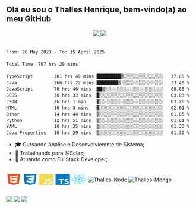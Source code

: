 ## Olá eu sou o Thalles Henrique, bem-vindo(a) ao meu GitHub

<div align="center">
  <a href="https://github.com/Thalles-HsA">
  <img height="180em" src="https://github-readme-stats.vercel.app/api?username=Thalles-HsA&show_icons=true&theme=radical&include_all_commits=true&count_private=true"/>
  <img height="180em" src="https://github-readme-stats.vercel.app/api/top-langs/?username=Thalles-HsA&exclude_repo=github-readme-stats,Pong,Freeway-JS&langs_count=5&theme=radical"/>
</div><br>
  
  <!--START_SECTION:waka-->

```txt
From: 26 May 2023 - To: 15 April 2025

Total Time: 797 hrs 29 mins

TypeScript        301 hrs 49 mins █████████▒░░░░░░░░░░░░░░░   37.85 %
Java              266 hrs 22 mins ████████▒░░░░░░░░░░░░░░░░   33.40 %
JavaScript        70 hrs 46 mins  ██▒░░░░░░░░░░░░░░░░░░░░░░   08.88 %
SCSS              30 hrs 33 mins  █░░░░░░░░░░░░░░░░░░░░░░░░   03.83 %
JSON              26 hrs 1 min    ▓░░░░░░░░░░░░░░░░░░░░░░░░   03.26 %
HTML              16 hrs 3 mins   ▓░░░░░░░░░░░░░░░░░░░░░░░░   02.01 %
Other             14 hrs 44 mins  ▒░░░░░░░░░░░░░░░░░░░░░░░░   01.85 %
Python            12 hrs 51 mins  ▒░░░░░░░░░░░░░░░░░░░░░░░░   01.61 %
YAML              10 hrs 35 mins  ▒░░░░░░░░░░░░░░░░░░░░░░░░   01.33 %
Java Properties   10 hrs 29 mins  ▒░░░░░░░░░░░░░░░░░░░░░░░░   01.32 %
```

<!--END_SECTION:waka-->

  - 🎓 Cursando Analise e Desenvolviemnte de Sistema;
  - 🌱 Trabalhando para @Selaz;
  - 🎯 Atuando como FullStack Developer;
 
<div style="display: inline_block"><br>
  <img align="center" alt="Thalles-HTML" height="30" width="40" src="https://raw.githubusercontent.com/devicons/devicon/master/icons/html5/html5-original.svg">
  <img align="center" alt="Thalles-CSS" height="30" width="40" src="https://raw.githubusercontent.com/devicons/devicon/master/icons/css3/css3-original.svg">
  <img align="center" alt="Thalles-Js" height="30" width="40" src="https://raw.githubusercontent.com/devicons/devicon/master/icons/javascript/javascript-plain.svg">
  <img align="center" alt="Thalles-Ts" height="30" width="40" src="https://raw.githubusercontent.com/devicons/devicon/master/icons/typescript/typescript-plain.svg">
  <img align="center" alt="Thalles-React" height="30" width="40" src="https://raw.githubusercontent.com/devicons/devicon/master/icons/react/react-original.svg">
  <img align="center" alt="Thalles-Node" height="30" width="40" src="https://cdn.jsdelivr.net/gh/devicons/devicon/icons/nodejs/nodejs-original.svg" />
  <img align="center" alt="Thalles-Mongo" height="30" width="40" src="https://cdn.jsdelivr.net/gh/devicons/devicon/icons/mongodb/mongodb-original.svg" />
  
</div>

 ##
  
<div>
  <a href="https://www.linkedin.com/in/thalles-hsa" target="_blank"><img src="https://img.shields.io/badge/-LinkedIn-%230077B5?style=for-the-badge&logo=linkedin&logoColor=white" target="_blank"></a> 
  <a href="https://instagram.com/thalleshsa" target="_blank"><img src="https://img.shields.io/badge/-Instagram-%23E4405F?style=for-the-badge&logo=instagram&logoColor=white" target="_blank"></a>
  <a href = "mailto:thsa.henrique@gmail.com"><img src="https://img.shields.io/badge/-Gmail-%23333?style=for-the-badge&logo=gmail&logoColor=white" target="_blank"></a>
   
</div>
